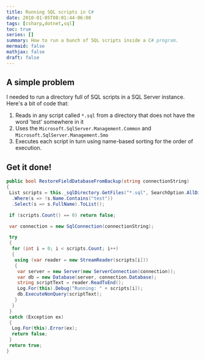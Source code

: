 ```yaml
---
title: Running SQL scripts in C#
date: 2010-01-05T08:01:44-06:00
tags: [csharp,dotnet,sql]
toc: true
series: []
summary: How to run a bunch of SQL scripts inside a C# program.
mermaid: false
mathjax: false
draft: false
---
```


## A simple problem

I needed to run a directory full of SQL scripts in a SQL Server instance.
Here's a bit of code that:

1. Reads in any script called `*.sql` from a directory that does not have the word 'test' somewhere in it
1. Uses the `Microsoft.SqlServer.Management.Common` and `Microsoft.SqlServer.Management.Smo`
1. Executes each script in turn using name-based sorting for the order of execution.

## Get it done!

```csharp
public bool RestoreFieldDatabaseFromBackup(string connectionString)
{
 List scripts = this._sqlDirectory.GetFiles("*.sql", SearchOption.AllDirectories)
  .Where(s => !s.Name.Contains("test"))
  .Select(s => s.FullName).ToList();

 if (scripts.Count() == 0) return false;

 var connection = new SqlConnection(connectionString);

 try
 {
  for (int i = 0; i < scripts.Count; i++)
  {
   using (var reader = new StreamReader(scripts[i]))
   {
    var server = new Server(new ServerConnection(connection));
    var db = new Database(server, connection.Database);
    string scriptText = reader.ReadToEnd();
    Log.For(this).Debug("Running: " + scripts[i]);
    db.ExecuteNonQuery(scriptText);
   }
  }
 }
 catch (Exception ex)
 {
  Log.For(this).Error(ex);
  return false;
 }
 return true;
}
```